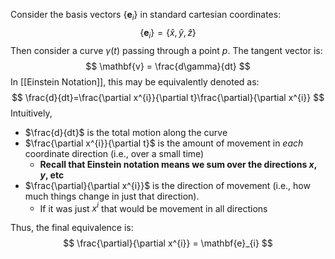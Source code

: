 Consider the basis vectors $\{\mathbf{e}_{i}\}$ in standard cartesian coordinates:
$$
\{\mathbf{e}_{i}\}=\{\hat{x}, \hat{y}, \hat{z}\}
$$
Then consider a curve $\gamma(t)$ passing through a point $p$. The tangent vector is:
$$
\mathbf{v} = \frac{d\gamma}{dt}
$$In [[Einstein Notation]], this may be equivalently denoted as:
$$
\frac{d}{dt}=\frac{\partial x^{i}}{\partial t}\frac{\partial}{\partial x^{i}}
$$Intuitively,
* $\frac{d}{dt}$ is the total motion along the curve
* $\frac{\partial x^{i}}{\partial t}$ is the amount of movement in *each* coordinate direction (i.e., over a small time)
	* **Recall that Einstein notation means we sum over the directions $x, y$, etc**
* $\frac{\partial}{\partial x^{i}}$ is the direction of movement (i.e., how much things change in just that direction).
	* If it was just $x^{i}$ that would be movement in all directions

Thus, the final equivalence is:
$$
\frac{\partial}{\partial x^{i}} = \mathbf{e}_{i}
$$
